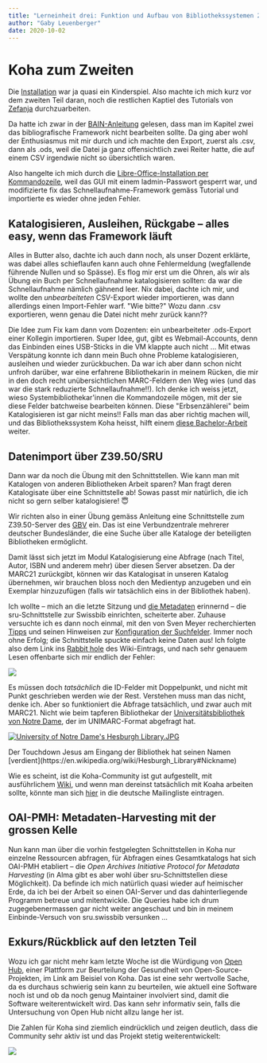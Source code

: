 ```yaml
---
title: "Lerneinheit drei: Funktion und Aufbau von Bibliothekssystemen 2/2"
author: "Gaby Leuenberger"
date: 2020-10-02
---
```


# Koha zum Zweiten
Die [Installation]({{sit.baseurl}}/2020-09-25/gitlabundkoha) war ja quasi ein Kinderspiel. Also machte ich mich kurz vor dem zweiten Teil daran, noch die restlichen Kaptiel des Tutorials von [Zefanja](https://zefanjas.de/koha-installation-schule-bibliografische-framework/) durchzuarbeiten.

Da hatte ich zwar in der [BAIN-Anleitung](https://pad.gwdg.de/12VJD7x4QgiRr498oLhnwg?view#Aufgaben) gelesen, dass man im Kapitel zwei das bibliografische Framework nicht bearbeiten sollte. Da ging aber wohl der Enthusiasmus mit mir durch und ich machte den Export, zuerst als .csv, dann als .ods, weil die Datei ja ganz offensichtlich zwei Reiter hatte, die auf einem CSV irgendwie nicht so übersichtlich waren.

Also hangelte ich mich durch die [Libre-Office-Installation per Kommandozeile](https://libre-software.net/how-to-install-libreoffice-on-ubuntu-linux-mint/d), weil das GUI mit einem ladmin-Passwort gesperrt war, und modifizierte fix das Schnellaufnahme-Framework gemäss Tutorial und importierte es wieder ohne jeden Fehler.

## Katalogisieren, Ausleihen, Rückgabe &ndash; alles easy, wenn das Framework läuft
Alles in Butter also, dachte ich auch dann noch, als unser Dozent erklärte, was dabei alles schieflaufen kann auch ohne Fehlermeldung (wegfallende führende Nullen und so Spässe). Es flog mir erst um die Ohren, als wir als Übung ein Buch per Schnellaufnahme katalogisieren sollten: da war die Schnellaufnahme nämlich gähnend leer. Nix dabei, dachte ich mir, und wollte den *unbearbeiteten* CSV-Export wieder importieren, was dann allerdings einen Import-Fehler warf. "Wie bitte?" Wozu dann .csv exportieren, wenn genau die Datei nicht mehr zurück kann??

Die Idee zum Fix kam dann vom Dozenten: ein unbearbeiteter .ods-Export einer Kollegin importieren. Super Idee, gut, gibt es Webmail-Accounts, denn das Einbinden eines USB-Sticks in die VM klappte auch nicht ... Mit etwas Verspätung konnte ich dann mein Buch ohne Probleme katalogisieren, ausleihen und wieder zurückbuchen. Da war ich aber dann schon nicht unfroh darüber, war eine erfahrene Bibliothekarin in meinem Rücken, die mir in den doch recht unübersichtlichen MARC-Feldern den Weg wies (und das war die stark reduzierte Schnellaufnahme!!). Ich denke ich weiss jetzt, wieso Systembibliothekar'innen die Kommandozeile mögen, mit der sie diese Felder batchweise bearbeiten können. Diese "Erbsenzählerei" beim Katalogisieren ist gar nicht meins!! Falls man das aber richtig machen will, und das Bibliothekssystem Koha heisst, hilft einem [diese Bachelor-Arbeit](https://opus4.kobv.de/opus4-fhpotsdam/frontdoor/index/index/docId/1388) weiter.

## Datenimport über Z39.50/SRU
Dann war da noch die Übung mit den Schnittstellen. Wie kann man mit Katalogen von anderen Bibliotheken Arbeit sparen? Man fragt deren Katalogisate über eine Schnittstelle ab! Sowas passt mir natürlich, die ich nicht so gern selber katalogisiere! 😇

Wir richten also in einer Übung gemäss Anleitung eine Schnittstelle zum Z39.50-Server des [GBV](https://www.gbv.de/) ein. Das ist eine Verbundzentrale mehrerer deutscher Bundesländer, die eine Suche über alle Kataloge der beteiligten Bibliotheken ermöglicht.

Damit lässt sich jetzt im Modul Katalogisierung eine Abfrage (nach Titel, Autor, ISBN und anderem mehr) über diesen Server absetzen. Da der MARC21 zurückgibt, können wir das Katalogisat in unseren Katalog übernehmen, wir brauchen bloss noch den Medientyp anzugeben und ein Exemplar hinzuzufügen (falls wir tatsächlich eins in der Bibliothek haben).

Ich wollte &ndash; mich an die letzte Sitzung und [die Metadaten](https://regrebneuel.github.io/bain-log/2020-09-25/gitundkoha#metadaten) erinnernd &ndash; die sru-Schnittstelle zur Swissbib einrichten, scheiterte aber. Zuhause versuchte ich es dann noch einmal, mit den von Sven Meyer recherchierten [Tipps](https://wiki.koha-community.org/wiki/Configure_Z39.50/SRU_targets) und seinen Hinweisen zur [Konfiguration der Suchfelder](https://pad.gwdg.de/hpRnEqJCTfuTrd-gbdmd2w?view#Fragen--Erkenntnisse1). Immer noch ohne Erfolg; die Schnittstelle spuckte einfach keine Daten aus! Ich folgte also dem Link ins [Rabbit hole](http://koha.1045719.n5.nabble.com/Need-assistance-setting-up-SRU-target-tp5882183p5882825.html) des Wiki-Eintrags, und nach sehr genauem Lesen offenbarte sich mir endlich der Fehler:

![]({{site.baseurl}}/assets/sru_swissbib.png)

Es müssen doch *tatsächlich* die ID-Felder mit Doppelpunkt, und nicht mit Punkt geschrieben werden wie der Rest. Verstehen muss man das nicht, denke ich. Aber so funktioniert die Abfrage tatsächlich, und zwar auch mit MARC21. Nicht wie beim tapferen Bibliothekar der [Universitätsbibliothek von Notre Dame](https://library.nd.edu/), der im UNIMARC-Format abgefragt hat.

<p><a href="https://commons.wikimedia.org/wiki/File:University_of_Notre_Dame%27s_Hesburgh_Library.JPG#/media/File:University_of_Notre_Dame's_Hesburgh_Library.JPG"><img src="https://upload.wikimedia.org/wikipedia/commons/thumb/e/ee/University_of_Notre_Dame%27s_Hesburgh_Library.JPG/1200px-University_of_Notre_Dame%27s_Hesburgh_Library.JPG" alt="University of Notre Dame's Hesburgh Library.JPG"></a></p>
Der Touchdown Jesus am Eingang der Bibliothek hat seinen Namen [verdient](https://en.wikipedia.org/wiki/Hesburgh_Library#Nickname)

Wie es scheint, ist die Koha-Community ist gut aufgestellt, mit ausführlichem [Wiki](https://wiki.koha-community.org/wiki/Main_Page), und wenn man dereinst tatsächlich mit Koaha arbeiten sollte, könnte man sich [hier](https://lists.koha-community.org/cgi-bin/mailman/listinfo/koha-de) in die deutsche Mailingliste eintragen.

## OAI-PMH: Metadaten-Harvesting mit der grossen Kelle

Nun kann man über die vorhin festgelegten Schnittstellen in Koha nur einzelne Ressourcen abfragen, für Abfragen eines Gesamtkatalogs hat sich OAI-PMH etabliert &ndash; die *Open Archives Initiative Protocol for Metadata Harvesting* (in Alma gibt es aber wohl über sru-Schnittstellen diese Möglichkeit). Da befinde ich mich natürlich quasi wieder auf heimischer Erde, da ich bei der Arbeit so einen OAI-Server und das dahinterliegende Programm betreue und mitentwickle. Die Queries habe ich drum zugegebenermassen gar nicht weiter angeschaut und bin in meinem Einbinde-Versuch von sru.swissbib versunken ...

## Exkurs/Rückblick auf den letzten Teil
Wozu ich gar nicht mehr kam letzte Woche ist die Würdigung von [Open Hub](https://www.openhub.net/p/koha), einer Plattform zur Beurteilung der Gesundheit von Open-Source-Projekten, im Link am Beisiel von Koha. Das ist eine sehr wertvolle Sache, da es durchaus schwierig sein kann zu beurteilen, wie aktuell eine Software noch ist und ob da noch genug Maintainer involviert sind, damit die Software weiterentwickelt wird. Das kann sehr informativ sein, falls die Untersuchung von Open Hub nicht allzu lange her ist.

Die Zahlen für Koha sind ziemlich eindrücklich und zeigen deutlich, dass die Community sehr aktiv ist und das Projekt stetig weiterentwickelt:

![]({{site.baseurl}}/assets/koha_open_hub.png)
